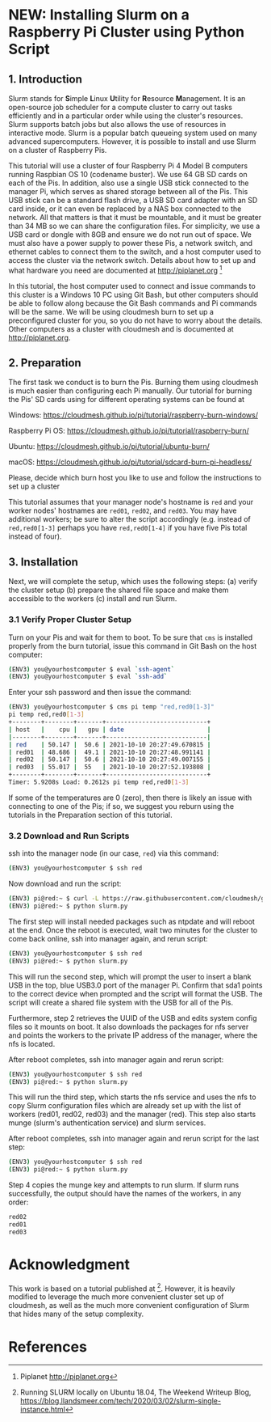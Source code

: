# NEW: Installing Slurm on a Raspberry Pi Cluster using Python Script

## 1. Introduction

Slurm stands for **S**imple **L**inux **U**tility for **R**esource **M**anagement. It is an open-source job scheduler
for a compute cluster to carry out tasks efficiently and in a particular order while using the cluster's resources. 
Slurm supports batch jobs but also allows the use of resources in interactive mode. Slurm is a popular batch queueing 
system used on many advanced supercomputers. However, it is possible to install and use Slurm on a cluster of 
Raspberry Pis.

This tutorial will use a cluster of four Raspberry Pi 4 Model B computers running Raspbian OS 10 (codename buster). We 
use 64 GB SD cards on each of the Pis. In addition, also use a single USB stick connected to the manager Pi, which 
serves as shared storage between all of the Pis. This USB stick can be a standard flash drive, a USB SD card adapter 
with an SD card inside, or it can even be replaced by a NAS box connected to the network. All that matters is that it 
must be mountable, and it must be greater than 34 MB so we can share the configuration files.  For simplicity, we use 
a USB card or dongle with 8GB and ensure we do not run out of space. We must also have a power supply to power these 
Pis, a network switch, and ethernet cables to connect them to the switch, and a host computer used to access the 
cluster via the network switch. Details about how to set up and what hardware you need are documented 
at <http://piplanet.org> [^www-piplanet]

In this tutorial, the host computer used to connect and issue commands to this cluster is a Windows 10 PC using 
Git Bash, but other computers should be able to follow along because the Git Bash commands and Pi commands will 
be the same. We will be using cloudmesh burn to set up a preconfigured cluster for you, so you do not have to 
worry about the details. Other computers as a cluster with cloudmesh and is documented at <http://piplanet.org>.

## 2. Preparation

The first task we conduct is to burn the Pis. Burning them using cloudmesh is much easier than configuring each Pi 
manually. Our tutorial for burning the Pis' SD cards using for different operating systems can be found at 

Windows: <https://cloudmesh.github.io/pi/tutorial/raspberry-burn-windows/>

Raspberry Pi OS: <https://cloudmesh.github.io/pi/tutorial/raspberry-burn/> 

Ubuntu: <https://cloudmesh.github.io/pi/tutorial/ubuntu-burn/>

macOS: <https://cloudmesh.github.io/pi/tutorial/sdcard-burn-pi-headless/>

Please, decide which burn host you like to use and follow the instructions to set up a cluster

This tutorial assumes that your manager node's hostname is `red` and your worker nodes' hostnames are `red01`, `red02`, 
and `red03`. You may have additional workers; be sure to alter the script accordingly (e.g. instead of 
`red,red0[1-3]` perhaps you have `red,red0[1-4]` if you have five Pis total instead of four).

## 3. Installation

Next, we will complete the setup, which uses the following steps:
(a) verify the cluster setup
(b) prepare the shared file space and make them accessible to the workers
(c) install and run Slurm.

### 3.1 Verify Proper Cluster Setup

Turn on your Pis and wait for them to boot. To be sure that `cms` is installed properly from the burn tutorial, issue this command in Git
Bash on the host computer:

```bash
(ENV3) you@yourhostcomputer $ eval `ssh-agent`
(ENV3) you@yourhostcomputer $ eval `ssh-add`
```

Enter your ssh password and then issue the command:

```bash
(ENV3) you@yourhostcomputer $ cms pi temp "red,red0[1-3]"
pi temp red,red0[1-3]
+--------+--------+-------+----------------------------+
| host   |    cpu |   gpu | date                       |
|--------+--------+-------+----------------------------|
| red    | 50.147 |  50.6 | 2021-10-10 20:27:49.670815 |
| red01  | 48.686 |  49.1 | 2021-10-10 20:27:48.991141 |
| red02  | 50.147 |  50.6 | 2021-10-10 20:27:49.007155 |
| red03  | 55.017 |  55   | 2021-10-10 20:27:52.193808 |
+--------+--------+-------+----------------------------+
Timer: 5.9208s Load: 0.2612s pi temp red,red0[1-3]
```

If some of the temperatures are 0 (zero), then there is likely an issue with connecting to
one of the Pis; if so, we suggest you reburn using the tutorials in the Preparation section of this tutorial.

### 3.2 Download and Run Scripts

ssh into the manager node (in our case, `red`) via this command:

```bash
(ENV3) you@yourhostcomputer $ ssh red
```

Now download and run the script:

```bash
(ENV3) pi@red:~ $ curl -L https://raw.githubusercontent.com/cloudmesh/get/main/pi/slurm/index.html --output slurm.py
(ENV3) pi@red:~ $ python slurm.py
```

The first step will install needed packages such as ntpdate and will reboot at the end. Once the reboot is executed,
wait two minutes for the cluster to come back online, ssh into manager again, and rerun script:

```bash
(ENV3) you@yourhostcomputer $ ssh red
(ENV3) pi@red:~ $ python slurm.py
```

This will run the second step, which will prompt the user to insert a blank USB in the top, blue USB3.0 port
of the manager Pi. Confirm that sda1 points to the correct device when prompted and the script will format the USB.
The script will create a shared file system with the USB for all of the Pis.

Furthermore, step 2 retrieves the UUID of the USB and edits system config files so it mounts on boot. It also downloads
the packages for nfs server and points the workers to the private IP address of the manager, where the nfs is located.

After reboot completes, ssh into manager again and rerun script:

```bash
(ENV3) you@yourhostcomputer $ ssh red
(ENV3) pi@red:~ $ python slurm.py
```

This will run the third step, which starts the nfs service and uses the nfs to copy Slurm configuration files which
are already set up with the list of workers (red01, red02, red03) and the manager (red). This step also starts
munge (slurm's authentication service) and slurm services.

After reboot completes, ssh into manager again and rerun script for the last step:

```bash
(ENV3) you@yourhostcomputer $ ssh red
(ENV3) pi@red:~ $ python slurm.py
```

Step 4 copies the munge key and attempts to run slurm. If slurm runs successfully, the output should have
the names of the workers, in any order:

```bash
red02
red01
red03
```

# Acknowledgment

This work is based on a tutorial published at [^www-slurm]. However, it is heavily modified to leverage the much more convenient cluster set up of cloudmesh, as well as the much more convenient configuration of Slurm that hides many of the setup complexity.

# References 

[^www-piplanet]: Piplanet <http://piplanet.org>

[^www-slurm]: Running SLURM locally on Ubuntu 18.04, The Weekend Writeup Blog, 
<https://blog.llandsmeer.com/tech/2020/03/02/slurm-single-instance.html>


